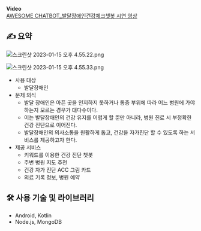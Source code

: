 **Video**
<br>
[AWESOME CHATBOT_발달장애인건강체크챗봇 시연 영상](https://www.youtube.com/watch?v=DzxUDhtKZTM)

## ✍️ 요약

![스크린샷 2023-01-15 오후 4.55.22.png](https://s3-us-west-2.amazonaws.com/secure.notion-static.com/4b96efaa-8559-47f9-83f3-1914c43dafac/%E1%84%89%E1%85%B3%E1%84%8F%E1%85%B3%E1%84%85%E1%85%B5%E1%86%AB%E1%84%89%E1%85%A3%E1%86%BA_2023-01-15_%E1%84%8B%E1%85%A9%E1%84%92%E1%85%AE_4.55.22.png)

![스크린샷 2023-01-15 오후 4.55.33.png](https://s3-us-west-2.amazonaws.com/secure.notion-static.com/aecd9138-9677-411b-ba22-d63674133247/%E1%84%89%E1%85%B3%E1%84%8F%E1%85%B3%E1%84%85%E1%85%B5%E1%86%AB%E1%84%89%E1%85%A3%E1%86%BA_2023-01-15_%E1%84%8B%E1%85%A9%E1%84%92%E1%85%AE_4.55.33.png)

- 사용 대상
    - 발달장애인
- 문제 의식
    - 발달 장애인은 아픈 곳을 인지하지 못하거나 통증 부위에 따라 어느 병원에 가야 하는지 모르는 경우가 대다수이다.
    - 이는 발달장애인의 건강 유지를 어렵게 할 뿐만 아니라, 병원 진료 시 부정확한 건강 진단으로 이어진다.
    - 발달장애인의 의사소통을 원활하게 돕고, 건강을 자가진단 할 수 있도록 하는 서비스를 제공하고자 한다.
- 제공 서비스
    - 키워드를 이용한 건강 진단 챗봇
    - 주변 병원 지도 추천
    - 건강 자가 진단 ACC 그림 카드
    - 의료 기록 정보, 병원 예약

## 🛠 사용 기술 및 라이브러리
- Android, Kotlin
- Node.js, MongoDB
